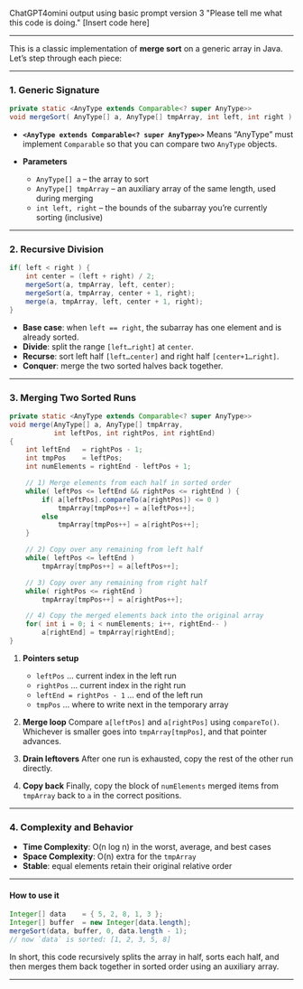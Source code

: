 ChatGPT4omini output using basic prompt version 3
"Please tell me what this code is doing."
[Insert code here]

-----------------------------------------------------------------------------------------------------
This is a classic implementation of **merge sort** on a generic array in Java. Let’s step through each piece:

---

### 1. Generic Signature

```java
private static <AnyType extends Comparable<? super AnyType>>
void mergeSort( AnyType[] a, AnyType[] tmpArray, int left, int right )
```

* **`<AnyType extends Comparable<? super AnyType>>`**
  Means “AnyType” must implement `Comparable` so that you can compare two `AnyType` objects.
* **Parameters**

  * `AnyType[] a` – the array to sort
  * `AnyType[] tmpArray` – an auxiliary array of the same length, used during merging
  * `int left, right` – the bounds of the subarray you’re currently sorting (inclusive)

---

### 2. Recursive Division

```java
if( left < right ) {
    int center = (left + right) / 2;
    mergeSort(a, tmpArray, left, center);
    mergeSort(a, tmpArray, center + 1, right);
    merge(a, tmpArray, left, center + 1, right);
}
```

* **Base case**: when `left == right`, the subarray has one element and is already sorted.
* **Divide**: split the range `[left…right]` at `center`.
* **Recurse**: sort left half `[left…center]` and right half `[center+1…right]`.
* **Conquer**: merge the two sorted halves back together.

---

### 3. Merging Two Sorted Runs

```java
private static <AnyType extends Comparable<? super AnyType>>
void merge(AnyType[] a, AnyType[] tmpArray,
           int leftPos, int rightPos, int rightEnd)
{
    int leftEnd   = rightPos - 1;
    int tmpPos    = leftPos;
    int numElements = rightEnd - leftPos + 1;

    // 1) Merge elements from each half in sorted order
    while( leftPos <= leftEnd && rightPos <= rightEnd ) {
        if( a[leftPos].compareTo(a[rightPos]) <= 0 )
            tmpArray[tmpPos++] = a[leftPos++];
        else
            tmpArray[tmpPos++] = a[rightPos++];
    }

    // 2) Copy over any remaining from left half
    while( leftPos <= leftEnd )
        tmpArray[tmpPos++] = a[leftPos++];

    // 3) Copy over any remaining from right half
    while( rightPos <= rightEnd )
        tmpArray[tmpPos++] = a[rightPos++];

    // 4) Copy the merged elements back into the original array
    for( int i = 0; i < numElements; i++, rightEnd-- )
        a[rightEnd] = tmpArray[rightEnd];
}
```

1. **Pointers setup**

   * `leftPos` … current index in the left run
   * `rightPos` … current index in the right run
   * `leftEnd = rightPos - 1` … end of the left run
   * `tmpPos` … where to write next in the temporary array

2. **Merge loop**
   Compare `a[leftPos]` and `a[rightPos]` using `compareTo()`. Whichever is smaller goes into `tmpArray[tmpPos]`, and that pointer advances.

3. **Drain leftovers**
   After one run is exhausted, copy the rest of the other run directly.

4. **Copy back**
   Finally, copy the block of `numElements` merged items from `tmpArray` back to `a` in the correct positions.

---

### 4. Complexity and Behavior

* **Time Complexity**: O(n log n) in the worst, average, and best cases
* **Space Complexity**: O(n) extra for the `tmpArray`
* **Stable**: equal elements retain their original relative order

---

#### How to use it

```java
Integer[] data    = { 5, 2, 8, 1, 3 };
Integer[] buffer  = new Integer[data.length];
mergeSort(data, buffer, 0, data.length - 1);
// now `data` is sorted: [1, 2, 3, 5, 8]
```

In short, this code recursively splits the array in half, sorts each half, and then merges them back together in sorted order using an auxiliary array.

-----------------------------------------------------------------------------------------------------